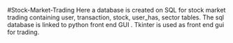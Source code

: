 #Stock-Market-Trading
Here a database is created on SQL for stock market trading containing user, transaction, stock, user_has, sector tables.
The sql database is linked to python front end GUI .
Tkinter is used as front end gui for trading. 
